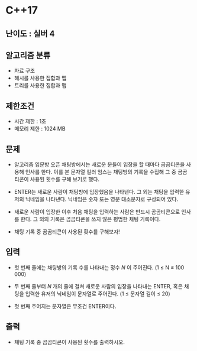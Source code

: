 # C++17

## 난이도 : 실버 4

## 알고리즘 분류
  - 자료 구조
  - 해시를 사용한 집합과 맵
  - 트리를 사용한 집합과 맵

## 제한조건
  - 시간 제한 : 1초
  - 메모리 제한 : 1024 MB

## 문제
  - 알고리즘 입문방 오픈 채팅방에서는 새로운 분들이 입장을 할 때마다 곰곰티콘을 사용해 인사를 한다. 이를 본 문자열 킬러 임스는 채팅방의 기록을 수집해 그 중 곰곰티콘이 사용된 횟수를 구해 보기로 했다.

  - ENTER는 새로운 사람이 채팅방에 입장했음을 나타낸다. 그 외는 채팅을 입력한 유저의 닉네임을 나타낸다. 닉네임은 숫자 또는 영문 대소문자로 구성되어 있다.

  - 새로운 사람이 입장한 이후 처음 채팅을 입력하는 사람은 반드시 곰곰티콘으로 인사를 한다. 그 외의 기록은 곰곰티콘을 쓰지 않은 평범한 채팅 기록이다.

  - 채팅 기록 중 곰곰티콘이 사용된 횟수를 구해보자!

## 입력
  - 첫 번째 줄에는 채팅방의 기록 수를 나타내는 정수 $N$ 이 주어진다. (1 ≤ N ≤ 100 000)

  - 두 번째 줄부터 $N$ 개의 줄에 걸쳐 새로운 사람의 입장을 나타내는 ENTER, 혹은 채팅을 입력한 유저의 닉네임이 문자열로 주어진다. (1 ≤ 문자열 길이 ≤ 20)

  - 첫 번째 주어지는 문자열은 무조건 ENTER이다.

## 출력
  - 채팅 기록 중 곰곰티콘이 사용된 횟수를 출력하시오.
